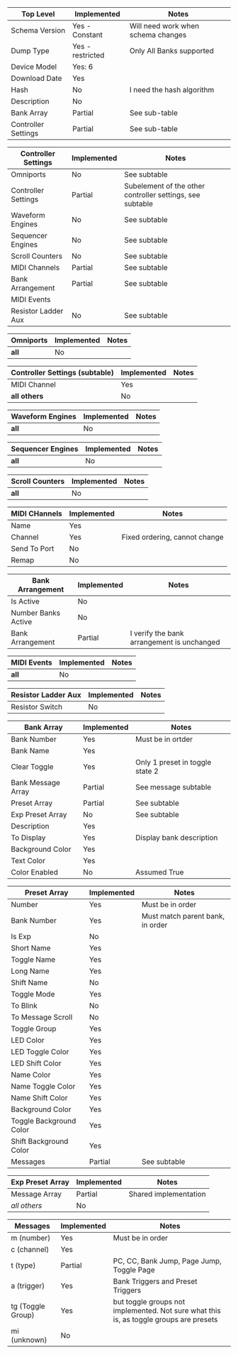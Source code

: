 | Top Level      | Implemented      | Notes                                        |
|----------------|------------------|----------------------------------------------|
| Schema Version | Yes - Constant   | Will need work when schema changes           |
| Dump Type      | Yes - restricted | Only All Banks supported                     |
| Device Model   | Yes: 6           |                                              |
| Download Date  | Yes              |                                              |
| Hash           | No               | I need the hash algorithm                    |
| Description    | No               |                                              |
| Bank Array | Partial | See sub-table |
| Controller Settings | Partial | See sub-table|

| Controller Settings | Implemented | Notes                                                     |
|---------------------|-------------|-----------------------------------------------------------|
| Omniports           | No          | See subtable                                              |
| Controller Settings | Partial     | Subelement of the other controller settings, see subtable |
| Waveform Engines    | No          | See subtable                                              |
| Sequencer Engines   | No          | See subtable                                              |
| Scroll Counters     | No          | See subtable                                              |
| MIDI Channels | Partial     | See subtable                                              |
| Bank Arrangement | Partial     | See subtable                                              |
| MIDI Events |             |                                                           |
| Resistor Ladder Aux | No          | See subtable                                              |

| Omniports | Implemented      | Notes                                        |
|-----------|------------------|----------------------------------------------|
| **all**   | No               |                                              |

| Controller Settings (subtable) | Implemented | Notes                                        |
|--------------------------------|-------------|----------------------------------------------|
| MIDI Channel                   | Yes         |                                              |
| **all others** | No | |

| Waveform Engines | Implemented      | Notes                                        |
|------------------|------------------|----------------------------------------------|
| **all**          | No               |                                              |

| Sequencer Engines | Implemented      | Notes                                        |
|-------------------|------------------|----------------------------------------------|
| **all**           | No               |                                              |

| Scroll Counters | Implemented      | Notes                                        |
|-----------------|------------------|----------------------------------------------|
| **all**         | No               |                                              |

| MIDI CHannels | Implemented | Notes                                        |
|---------------|-------------|----------------------------------------------|
| Name          | Yes         |                                              |
| Channel | Yes | Fixed ordering, cannot change |
| Send To Port | No | |
| Remap | No | |

| Bank Arrangement | Implemented      | Notes                                        |
|------------------|------------------|----------------------------------------------|
| Is Active        | No               |                                              |
| Number Banks Active | No | |
| Bank Arrangement | Partial | I verify the bank arrangement is unchanged |

| MIDI Events | Implemented      | Notes                                        |
|-------------|------------------|----------------------------------------------|
| **all**     | No               |                                              |

| Resistor Ladder Aux | Implemented      | Notes                                        |
|---------------------|------------------|----------------------------------------------|
| Resistor Switch     | No               |                                              |

| Bank Array  | Implemented | Notes                           |
|-------------|-------------|---------------------------------|
| Bank Number | Yes         | Must be in ortder               |
| Bank Name | Yes         |                                 |
| Clear Toggle | Yes         | Only 1 preset in toggle state 2 |
| Bank Message Array | Partial     | See message subtable            |
| Preset Array | Partial     | See subtable                    |
| Exp Preset Array | No          | See subtable                    |
| Description | Yes         |                                 |
| To Display | Yes         | Display bank description        |
| Background Color | Yes         |                                 |
| Text Color | Yes         |                                 |
| Color Enabled | No          | Assumed True                    |


| Preset Array            | Implemented | Notes            |
|-------------------------|-------------|------------------|
| Number                  | Yes         | Must be in order |
| Bank Number             | Yes         | Must match parent bank, in order |
| Is Exp                  | No          | |
| Short Name              | Yes         | |
| Toggle Name             | Yes         | |
| Long Name               | Yes         | |
| Shift Name              | No          | |
| Toggle Mode             | Yes         |  |
| To Blink                | No          | |
| To Message Scroll       | No          | |
| Toggle Group            | Yes         | |
| LED Color               | Yes         |  |
| LED Toggle Color        | Yes         |  |
| LED Shift Color         | Yes         |  |
| Name Color              | Yes         | |
| Name Toggle Color       | Yes         | |
| Name Shift Color        | Yes         | |
| Background Color        | Yes         | |
| Toggle Background Color | Yes         | |
| Shift Background Color  | Yes         | |
| Messages                | Partial     | See subtable |



| Exp Preset Array | Implemented | Notes                 |
|------------------|-------------|-----------------------|
| Message Array    | Partial     | Shared implementation |
| *all others* | No          | |

| Messages   | Implemented | Notes                                                                                  |
|------------|-------------|----------------------------------------------------------------------------------------|
| m (number) | Yes         | Must be in order                                                                       |
| c (channel) | Yes |                                                                                        |
| t (type) | Partial | PC, CC, Bank Jump, Page Jump, Toggle Page                                              |
| a (trigger) | Yes | Bank Triggers and Preset Triggers                                                      |
| tg (Toggle Group) | Yes | but toggle groups not implemented. Not sure what this is, as toggle groups are presets |
| mi (unknown) | No |                                                                                        |
